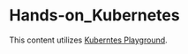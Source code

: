 # Hands-on_Kubernetes

This content utilizes [Kuberntes Playground](https://labs.play-with-k8s.com/).
